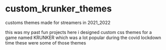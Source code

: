 # custom_krunker_themes
customs themes made for streamers in 2021_2022

this was my past fun projects
here i designed custom css themes for a game named KRUNKER which was a lot popular during the covid lockdown time these were some of those themes
